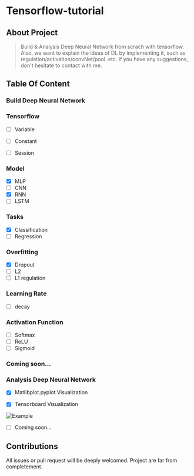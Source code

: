 # Tensorflow-tutorial
## About Project

> Build & Analysis Deep Neural Network from scrach with tensorflow. Also, we want to explain the ideas of DL by implementing it, such as regulation/activation/convNet/pool .etc. If you have any suggestions, don't hesitate to contact with me. 

## Table Of Content

### Build Deep Neural Network

### Tensorflow

- [ ] Variable
      
- [ ] Constant
      
- [ ] Session


### Model
- [x] MLP
- [ ] CNN
- [x] RNN
- [ ] LSTM

### Tasks
- [x] Classification
- [ ] Regression

### Overfitting
- [x] Dropout
- [ ] L2
- [ ] L1 regulation

### Learning Rate
- [ ] decay

### Activation Function
- [ ] Softmax
- [ ] ReLU
- [ ] Sigmoid

### Coming soon...


### Analysis Deep Neural Network

- [x] Matlibplot.pyplot Visualization

- [x] Tensorboard Visualization

![Example](https://ws1.sinaimg.cn/large/006tNc79gy1fjvu8r3x7sj30ly0hr757.jpg)

- [ ] Coming soon...



## Contributions

All issues or pull request will be deeply welcomed. Project are far from completement.